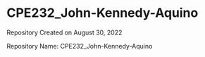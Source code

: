 # CPE232_John-Kennedy-Aquino

Repository Created on August 30, 2022

Repository Name: CPE232_John-Kennedy-Aquino
